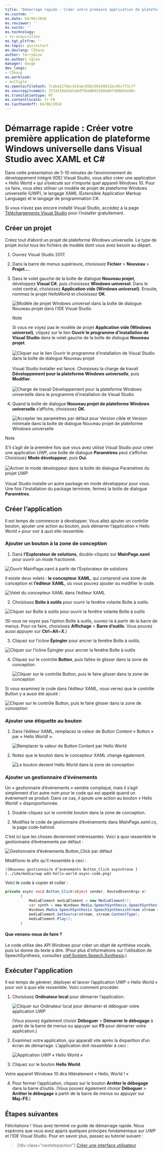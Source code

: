 ```yaml
---
title: 'Démarrage rapide : Créer votre première application de plateforme Windows universelle dans Visual Studio avec XAML et C# | Microsoft Docs'
ms.custom: ''
ms.date: 04/04/2018
ms.reviewer: ''
ms.suite: ''
ms.technology:
- vs-acquisition
ms.tgt_pltfrm: ''
ms.topic: quickstart
ms.devlang: CSharp
author: TerryGLee
ms.author: tglee
manager: douge
dev_langs:
- CSharp
ms.workload:
- multiple
ms.openlocfilehash: 7caba5278ec415aec036c501d4911bcd5c7f3c77
ms.sourcegitcommit: 3724338a5da5a6d75ba00452b0a607388b93ed0c
ms.translationtype: HT
ms.contentlocale: fr-FR
ms.lasthandoff: 04/06/2018
---
```

# <a name="quickstart-create-your-first-universal-windows-platform-application-in-visual-studio-with-xaml-and-c35"></a>Démarrage rapide : Créer votre première application de plateforme Windows universelle dans Visual Studio avec XAML et C&#35;

Dans cette présentation de 5-10 minutes de l’environnement de développement intégré (IDE) Visual Studio, vous allez créer une application « Hello World » qui s’exécute sur n’importe quel appareil Windows 10. Pour ce faire, vous allez utiliser un modèle de projet de plateforme Windows universelle (UWP), le langage XAML (Extensible Application Markup Language) et le langage de programmation C#.

Si vous n’avez pas encore installé Visual Studio, accédez à la page [Téléchargements Visual Studio](https://aka.ms/vsdownload?utm_source=mscom&utm_campaign=msdocs) pour l’installer gratuitement.

## <a name="create-a-project"></a>Créer un projet

Créez tout d’abord un projet de plateforme Windows universelle. Le type de projet inclut tous les fichiers de modèle dont vous avez besoin au départ.

1. Ouvrez Visual Studio 2017.

2. Dans la barre de menus supérieure, choisissez **Fichier** > **Nouveau** > **Projet...**.

3. Dans le volet gauche de la boîte de dialogue **Nouveau projet**, développez **Visual C#**, puis choisissez **Windows universel**. Dans le volet central, choisissez **Application vide (Windows universel)**. Ensuite, nommez le projet *HelloWorld* et choisissez **OK**.

   ![Modèle de projet Windows universel dans la boîte de dialogue Nouveau projet dans l’IDE Visual Studio](../ide/media/new-project-csharp-uwp-helloworld.png)

   > [!NOTE]
   > Si vous ne voyez pas le modèle de projet **Application vide (Windows universel)**, cliquez sur le lien **Ouvrir le programme d’installation de Visual Studio** dans le volet gauche de la boîte de dialogue **Nouveau projet**.<br><br>![Cliquer sur le lien Ouvrir le programme d’installation de Visual Studio dans la boîte de dialogue Nouveau projet](../ide/media/vb-open-visual-studio-installer-hello-world.png)<br><br>Visual Studio Installer est lancé. Choisissez la charge de travail **Développement pour la plateforme Windows universelle**, puis **Modifier**.<br><br>![Charge de travail Développement pour la plateforme Windows universelle dans le programme d’installation de Visual Studio](../ide/media/uwp-dev-workload.png)

4. Quand la boîte de dialogue **Nouveau projet de plateforme Windows universelle** s’affiche, choisissez **OK**.

   ![Accepter les paramètres par défaut pour Version cible et Version minimale dans la boîte de dialogue Nouveau projet de plateforme Windows universelle](../ide/media/new-uwp-project-target-minver-dialog.png)

  > [!NOTE]
  > S’il s’agit de la première fois que vous avez utilisé Visual Studio pour créer une application UWP, une boîte de dialogue **Paramètres** peut s’afficher. Choisissez **Mode développeur**, puis **Oui**.<br><br>
 ![Activer le mode développeur dans la boîte de dialogue Paramètres du projet UWP](../ide/media/enable-developer-mode.png)<br><br>Visual Studio installe un autre package en mode développeur pour vous. Une fois l’installation du package terminée, fermez la boîte de dialogue **Paramètres**.

## <a name="create-the-application"></a>Créer l’application

Il est temps de commencer à développer. Vous allez ajouter un contrôle bouton, ajouter une action au bouton, puis démarrer l’application « Hello World » pour voir à quoi elle ressemble.

### <a name="add-a-button-to-the-design-canvas"></a>Ajouter un bouton à la zone de conception

1. Dans **l’Explorateur de solutions**, double-cliquez sur **MainPage.xaml** pour ouvrir un mode fractionné.

  ![Ouvrir MainPage.xaml à partir de l’Explorateur de solutions ](../ide/media/uwp-solution-explorer-MainPage-xaml.png)

  Il existe deux volets : **le concepteur XAML**, qui comprend une zone de conception et **l’éditeur XAML**, où vous pouvez ajouter ou modifier le code.    

  ![Volet du concepteur XAML dans l’éditeur XAML](../ide/media/uwp-xaml-editor.png)

2. Choisissez **Boîte à outils** pour ouvrir la fenêtre volante Boîte à outils.

  ![Cliquer sur Boîte à outils pour ouvrir la fenêtre volante Boîte à outils](../ide/media/uwp-toolbox.png)

  (Si vous ne voyez pas l’option Boîte à outils, ouvrez-la à partir de la barre de menus. Pour ce faire, choisissez **Affichage** > **Barre d’outils**. Vous pouvez aussi appuyer sur **Ctrl**+**Alt**+**X**.)

3. Cliquez sur l’icône **Épingler** pour ancrer la fenêtre Boîte à outils.

  ![Cliquer sur l’icône Épingler pour ancrer la fenêtre Boîte à outils](../ide/media/uwp-toolbox-autohide.png)

4. Cliquez sur le contrôle **Button**, puis faites-le glisser dans la zone de conception.

   ![Cliquer sur le contrôle Button, puis le faire glisser dans la zone de conception](../ide/media/uwp-toolbox-add-button-control.png)

  Si vous examinez le code dans l’éditeur XAML, vous verrez que le contrôle Button y a aussi été ajouté :

  ![Cliquer sur le contrôle Button, puis le faire glisser dans la zone de conception](../ide/media/uwp-xaml-control-code-window.png)

### <a name="add-a-label-to-the-button"></a>Ajouter une étiquette au bouton

1. Dans l’éditeur XAML, remplacez la valeur de Button Content « Button » par « Hello World! ».

   ![Remplacer la valeur de Button Content par Hello World](../ide/media/uwp-change-button-text-in-xaml-code-window.png)

2. Notez que le bouton dans le concepteur XAML change également.

   ![Le bouton devient Hello World dans la zone de conception](../ide/media/uwp-button-text-change-in-design-canvas.png)

### <a name="add-an-event-handler"></a>Ajouter un gestionnaire d’événements

Un « gestionnaire d’événements » semble compliqué, mais il s’agit simplement d’un autre nom pour le code qui est appelé quand un événement se produit. Dans ce cas, il ajoute une action au bouton « Hello World! » disproportionnée.

1. Double-cliquez sur le contrôle bouton dans la zone de conception.

2.  Modifiez le code de gestionnaire d’événements dans *MainPage.xaml.cs*, la page code-behind.

 C’est ici que les choses deviennent intéressantes. Voici à quoi ressemble le gestionnaire d’événements par défaut :

   ![Gestionnaire d’événements Button_Click par défaut ](../ide/media/uwp-button-click-code.png)

 Modifions-le afin qu’il ressemble à ceci :

    ![Nouveau gestionnaire d’événements Button_Click asynchrone ](../ide/media/uwp-add-hello-world-async-code.png)

  Voici le code à copier et coller :

  ```C#
  private async void Button_Click(object sender, RoutedEventArgs e)
         {
             MediaElement mediaElement = new MediaElement();
             var synth = new Windows.Media.SpeechSynthesis.SpeechSynthesizer();
             Windows.Media.SpeechSynthesis.SpeechSynthesisStream stream = await synth.SynthesizeTextToStreamAsync("Hello, World!");
             mediaElement.SetSource(stream, stream.ContentType);
             mediaElement.Play();
         }
  ```

#### <a name="what-did-we-just-do"></a>Que venons-nous de faire ?

Le code utilise des API Windows pour créer un objet de synthèse vocale, puis lui donne du texte à dire. (Pour plus d’informations sur l’utilisation de SpeechSynthesis, consultez <xref:System.Speech.Synthesis>.)

## <a name="run-the-application"></a>Exécuter l'application

Il est temps de générer, déployer et lancer l’application UWP « Hello World » pour voir à quoi elle ressemble. Voici comment procéder.

1. Choisissez **Ordinateur local** pour démarrer l’application.

   ![Cliquer sur Ordinateur local pour démarrer et déboguer votre application UWP](../ide/media/uwp-start-or-debug.png "Cliquer sur Ordinateur local pour démarrer et déboguer votre application UWP")

   (Vous pouvez également choisir **Déboguer** > **Démarrer le débogage** à partir de la barre de menus ou appuyer sur **F5** pour démarrer votre application.)

2. Examinez votre application, qui apparaît vite après la disparition d’un écran de démarrage. L’application doit ressembler à ceci :

   ![Application UWP « Hello World »](../ide/media/uwp-hello-world-app.png)

3. Cliquez sur le bouton **Hello World**.

 Votre appareil Windows 10 dira littéralement « Hello, World ! »

4. Pour fermer l’application, cliquez sur le bouton **Arrêter le débogage** dans la barre d’outils. (Vous pouvez également choisir **Déboguer** > **Arrêter le débogage** à partir de la barre de menus ou appuyer sur **Maj**+**F5**.)

## <a name="next-steps"></a>Étapes suivantes

Félicitations ! Vous avez terminé ce guide de démarrage rapide. Nous espérons que vous avez appris quelques principes fondamentaux sur UWP et l’IDE Visual Studio. Pour en savoir plus, passez au tutoriel suivant :

> [!div class="nextstepaction"]
> [Créer une interface utilisateur](/windows/uwp/design/basics/xaml-basics-ui)
